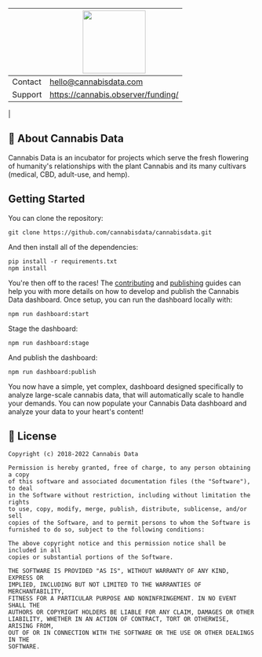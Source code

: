 |  | <img style="height:128px" alt="" src="https://firebasestorage.googleapis.com/v0/b/cannlytics-cannabis-data.appspot.com/o/public%2Fimages%2Flogos%2Fcannabis-data-logo-1024.png?alt=media&token=c92a5f8d-ab60-4c03-8cf7-795d6e73a451"> |
|--|---|
| Contact | <hello@cannabisdata.com> |
| Support | <https://cannabis.observer/funding/> |
| 

## 🌱 About Cannabis Data

Cannabis Data is an incubator for projects which serve the fresh flowering of humanity's relationships with the plant Cannabis and its many cultivars (medical, CBD, adult-use, and hemp).

## Getting Started

You can clone the repository:

```shell
git clone https://github.com/cannabisdata/cannabisdata.git
```

And then install all of the dependencies:

```shell
pip install -r requirements.txt
npm install
```

You're then off to the races! The [contributing](./docs/CONTRIBUTING.md) and [publishing](./docs/publishing.md) guides can help you with more details on how to develop and publish the Cannabis Data dashboard. Once setup, you can run the dashboard locally with:

```shell
npm run dashboard:start
```

Stage the dashboard:

```shell
npm run dashboard:stage
```

And publish the dashboard:

```shell
npm run dashboard:publish
```

You now have a simple, yet complex, dashboard designed specifically to analyze large-scale cannabis data, that will automatically scale to handle your demands. You can now populate your Cannabis Data dashboard and analyze your data to your heart's content!

## 📜 License

```
Copyright (c) 2018-2022 Cannabis Data

Permission is hereby granted, free of charge, to any person obtaining a copy
of this software and associated documentation files (the "Software"), to deal
in the Software without restriction, including without limitation the rights
to use, copy, modify, merge, publish, distribute, sublicense, and/or sell
copies of the Software, and to permit persons to whom the Software is
furnished to do so, subject to the following conditions:

The above copyright notice and this permission notice shall be included in all
copies or substantial portions of the Software.

THE SOFTWARE IS PROVIDED "AS IS", WITHOUT WARRANTY OF ANY KIND, EXPRESS OR
IMPLIED, INCLUDING BUT NOT LIMITED TO THE WARRANTIES OF MERCHANTABILITY,
FITNESS FOR A PARTICULAR PURPOSE AND NONINFRINGEMENT. IN NO EVENT SHALL THE
AUTHORS OR COPYRIGHT HOLDERS BE LIABLE FOR ANY CLAIM, DAMAGES OR OTHER
LIABILITY, WHETHER IN AN ACTION OF CONTRACT, TORT OR OTHERWISE, ARISING FROM,
OUT OF OR IN CONNECTION WITH THE SOFTWARE OR THE USE OR OTHER DEALINGS IN THE
SOFTWARE.
```
